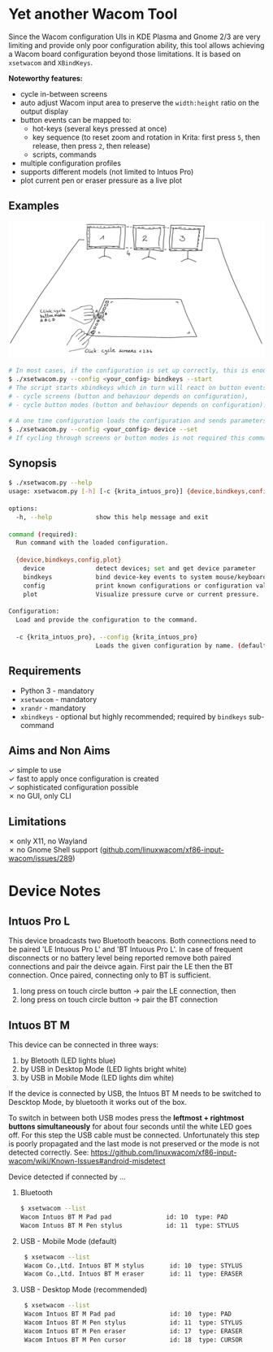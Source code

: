 # Yet another Wacom Tool

Since the Wacom configuration UIs in KDE Plasma and Gnome 2/3 are very limiting and provide only poor configuration ability, this tool allows achieving a Wacom board configuration beyond those
limitations. It is based on `xsetwacom` and `XBindKeys`.

**Noteworthy features:**

- cycle in-between screens
- auto adjust Wacom input area to preserve the `width:height` ratio on the output display
- button events can be mapped to:
    - hot-keys (several keys pressed at once)
    - key sequence (to reset zoom and rotation in Krita: first press `5`, then release, then press `2`, then release)
    - scripts, commands
- multiple configuration profiles
- supports different models (not limited to Intuos Pro)
- plot current pen or eraser pressure as a live plot

## Examples

![usage example](./img/usage-illustration.png)

```bash
# In most cases, if the configuration is set up correctly, this is enough:
$ ./xsetwacom.py --config <your_config> bindkeys --start
# The script starts xbindkeys which in turn will react on button events and trigger actions, i.e:
# - cycle screens (button and behaviour depends on configuration), 
# - cycle button modes (button and behaviour depends on configuration). 

```

```bash
# A one time configuration loads the configuration and sends parameters to the device accordingly:
$ ./xsetwacom.py --config <your_config> device --set
# If cycling through screens or button modes is not required this command is enough.
```

## Synopsis

```bash
$ ./xsetwacom.py --help
usage: xsetwacom.py [-h] [-c {krita_intuos_pro}] {device,bindkeys,config,plot} ...

options:
  -h, --help            show this help message and exit

command (required):
  Run command with the loaded configuration.

  {device,bindkeys,config,plot}
    device              detect devices; set and get device parameter
    bindkeys            bind device-key events to system mouse/keyboard events
    config              print known configurations or configuration values
    plot                Visualize pressure curve or current pressure.

Configuration:
  Load and provide the configuration to the command.

  -c {krita_intuos_pro}, --config {krita_intuos_pro}
                        Loads the given configuration by name. (default: krita_intuos_pro)
```

## Requirements

- Python 3 - mandatory
- `xsetwacom` - mandatory
- `xrandr` - mandatory
- `xbindkeys` - optional but highly recommended; required by `bindkeys` sub-command

## Aims and Non Aims

✓ simple to use \
✓ fast to apply once configuration is created \
✓ sophisticated configuration possible \
✗ no GUI, only CLI

## Limitations

✗ only X11, no Wayland \
✗ no Gnome Shell support ([github.com/linuxwacom/xf86-input-wacom/issues/289](github.com/linuxwacom/xf86-input-wacom/issues/289))

# Device Notes

## Intuos Pro L

This device broadcasts two Bluetooth beacons. Both connections need to be paired 'LE Intuous Pro L' and 'BT Intuous Pro L'. In case of frequent disconnects or no battery level being reported remove
both paired connections and pair the deivce again. First pair the LE then the BT connection. Once paired, connecting only to BT is sufficient.

1. long press on touch circle button -> pair the LE connection, then
2. long press on touch circle button -> pair the BT connection

## Intuos BT M

This device can be connected in three ways:

1. by Bletooth (LED lights blue)
2. by USB in Desktop Mode (LED lights bright white)
3. by USB in Mobile Mode (LED lights dim white)

If the device is connected by USB, the Intuos BT M needs to be switched to Descktop Mode, by bluetooth it works out of the box.

To switch in between both USB modes press the **leftmost + rightmost buttons simultaneously** for about four seconds until the white LED goes off. For this step the USB cable must be connected.
Unfortunately this step is poorly propagated and the last mode is not preserved or the mode is not detected correctly.
See: https://github.com/linuxwacom/xf86-input-wacom/wiki/Known-Issues#android-misdetect

Device detected if connected by ...

1. Bluetooth
   ```bash
   $ xsetwacom --list
   Wacom Intuos BT M Pad pad               id: 10  type: PAD
   Wacom Intuos BT M Pen stylus            id: 11  type: STYLUS
   ```
2. USB - Mobile Mode (default)
   ```bash
    $ xsetwacom --list
    Wacom Co.,Ltd. Intuos BT M stylus       id: 10  type: STYLUS
    Wacom Co.,Ltd. Intuos BT M eraser       id: 11  type: ERASER
   ```

3. USB - Desktop Mode (recommended)
   ```bash
    $ xsetwacom --list
    Wacom Intuos BT M Pad pad               id: 10  type: PAD
    Wacom Intuos BT M Pen stylus            id: 11  type: STYLUS
    Wacom Intuos BT M Pen eraser            id: 17  type: ERASER
    Wacom Intuos BT M Pen cursor            id: 18  type: CURSOR
   ```

